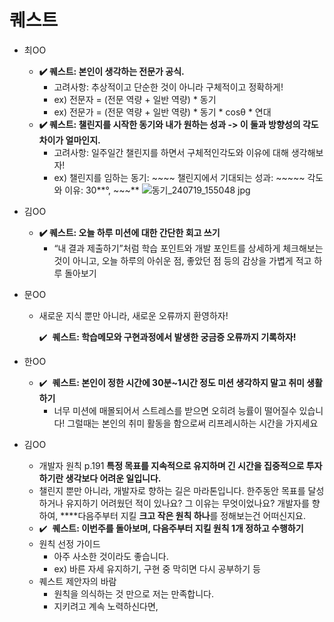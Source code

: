 # 퀘스트

- 최OO
    - **✔️ 퀘스트: 본인이 생각하는 전문가 공식.**
        - 고려사항: 추상적이고 단순한 것이 아니라 구체적이고 정확하게!
        - ex) 전문자 = (전문 역량 + 일반 역량) * 동기
        - ex) 전문가 = (전문 역량 + 일반 역량) * 동기 * cosθ * 연대
    - **✔️ 퀘스트: 챌린지를 시작한 동기와 내가 원하는 성과 -> 이 둘과 방향성의 각도 차이가 얼마인지.**
        - 고려사항: 일주일간 챌린지를 하면서 구체적인각도와 이유에 대해 생각해보자!
        - ex) 챌린지를 임하는 동기: ~~~~ 
        챌린지에서 기대되는 성과: ~~~~~
        각도와 이유: 30**°,  ~~~**
        ![동기_240719_155048 jpg](https://github.com/user-attachments/assets/16611cbd-de2c-4975-af74-89b3f9a44b43)


        
- 김OO
    - **✔️ 퀘스트: 오늘 하루 미션에 대한 간단한 회고 쓰기**
        - “내 결과 제출하기”처럼 학습 포인트와 개발 포인트를 상세하게 체크해보는 것이 아니고,
        오늘 하루의 아쉬운 점, 좋았던 점 등의 감상을 가볍게 적고 하루 돌아보기
- 문OO
    - 새로운 지식 뿐만 아니라, 새로운 오류까지 환영하자!
        
        ✔️  **퀘스트: 학습메모와 구현과정에서 발생한 궁금증 오류까지 기록하자!**
        
- 한OO
    - ✔️  **퀘스트: 본인이 정한 시간에 30분~1시간 정도 미션 생각하지 말고 취미 생활하기**
        - 너무 미션에 매몰되어서 스트레스를 받으면 오히려 능률이 떨어질수 있습니다! 그럴때는 본인의 취미 활동을 함으로써 리프레시하는 시간을 가지세요
- 김OO
    - 개발자 원칙 p.191
    **특정 목표를 지속적으로 유지하며 긴 시간을 집중적으로 투자하기란 생각보다 어려운 일입니다.**
    - 챌린지 뿐만 아니라, 개발자로 향하는 길은 마라톤입니다.
    한주동안 목표를 달성하거나 유지하기 어려웠던 적이 있나요? 그 이유는 무엇이었나요? 
    개발자를 향하여, ****다음주부터 지킬 **크고 작은 원칙 하나**를 정해보는건 어떠신지요.
    - ✔️  **퀘스트: 이번주를 돌아보며, 다음주부터 지킬 원칙 1개 정하고 수행하기**
    - 원칙 선정 가이드
        - 아주 사소한 것이라도 좋습니다.
        - ex) 바른 자세 유지하기, 구현 중 막히면 다시 공부하기 등
    - 퀘스트 제안자의 바람
        - 원칙을 의식하는 것 만으로 저는 만족합니다.
        - 지키려고 계속 노력하신다면,
